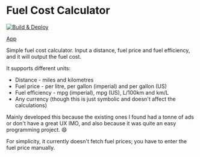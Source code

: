 # Fuel Cost Calculator

[![Build & Deploy](https://github.com/Ruben9922/fuel-cost-calculator/actions/workflows/build-deploy.yml/badge.svg)](https://github.com/Ruben9922/fuel-cost-calculator/actions/workflows/build-deploy.yml)

[App](https://rubendougall.co.uk/projects/fuel-cost-calculator)

Simple fuel cost calculator. Input a distance, fuel price and fuel efficiency, and it will output the fuel cost.

It supports different units:
* Distance - miles and kilometres
* Fuel price - per litre, per gallon (imperial) and per gallon (US)
* Fuel efficiency - mpg (imperial), mpg (US), L/100km and km/L
* Any currency (though this is just symbolic and doesn't affect the calculations)

Mainly developed this because the existing ones I found had a tonne of ads or don't have a great UX IMO, and also because it was quite an easy programming project. :smile:

For simplicity, it currently doesn't fetch fuel prices; you have to enter the fuel price manually.
